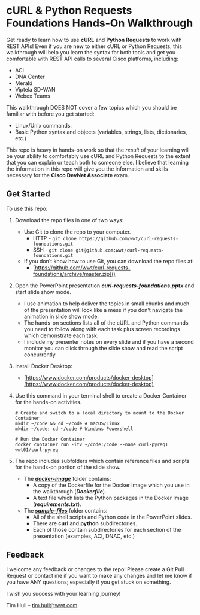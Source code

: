 # cURL & Python Requests Foundations Hands-On Walkthrough
Get ready to learn how to use **cURL** and **Python Requests** to work with REST APIs!  Even if you are new to either cURL or Python Requests, this walkthrough will help you learn the syntax for both tools and get you comfortable with REST API calls to several Cisco platforms, including:

- ACI
- DNA Center
- Meraki
- Viptela SD-WAN
- Webex Teams

This walkthrough DOES NOT cover a few topics which you should be familiar with before you get started:

- Linux/Unix commands.
- Basic Python syntax and objects (variables, strings, lists, dictionaries, etc.)

This repo is heavy in hands-on work so that the *result* of your learning will be your ability to comfortably use cURL and Python Requests to the extent that you can explain or teach both to someone else.  I believe that learning the information in this repo will give you the information and skills necessary for the **Cisco DevNet Associate** exam.



## Get Started

To use this repo:

1. Download the repo files in one of two ways:
   - Use Git to clone the repo to your computer.
     - HTTP - `git clone https://github.com/wwt/curl-requests-foundations.git`
     - SSH - `git clone git@github.com:wwt/curl-requests-foundations.git `
   - If you don't know how to use Git, you can download the repo files at:
     - [https://github.com/wwt/curl-requests-foundations/archive/master.zip]()
2. Open the PowerPoint presentation ***curl-requests-foundations.pptx*** and start slide show mode.
   - I use animation to help deliver the topics in small chunks and much of the presentation will look like a mess if you don't navigate the animation in slide show mode.
   - The hands-on sections lists all of the cURL and Python commands you need to follow along with each task plus screen recordings which demonstrate each task.
   - I include my presenter notes on every slide and if you have a second monitor you can click through the slide show and read the script concurrently.
3. Install Docker Desktop:
   
   - [https://www.docker.com/products/docker-desktop](https://www.docker.com/products/docker-desktop)
4. Use this command in your terminal shell to create a Docker Container for the hands-on activities.
   ```shell
   # Create and switch to a local directory to mount to the Docker Container
   mkdir ~/code && cd ~/code # macOS/Linux
   mkdir ~/code; cd ~/code # Windows Powershell
   
   # Run the Docker Container
   docker container run -itv ~/code:/code --name curl-pyreq1 wwt01/curl-pyreq
   ```
5. The repo includes subfolders which contain reference files and scripts for the hands-on portion of the slide show.
   - The [***docker-image***](https://github.com/wwt/curl-requests-foundations/tree/master/docker-image "docker-image") folder contains:
     - A copy of the Dockerfile for the Docker Image which you use in the walkthrough (***Dockerfile***).
     - A text file which lists the Python packages in the Docker Image (***requirements.txt***).
   - The [***sample-files***](https://github.com/wwt/curl-requests-foundations/tree/master/sample-files "sample-files") folder contains:
     - All of the shell scripts and Python code in the PowerPoint slides.
     - There are **curl** and **python** subdirectories.
     - Each of those contain subdirectories for each section of the presentation (examples, ACI, DNAC, etc.)



## Feedback

I welcome any feedback or changes to the repo!  Please create a Git Pull Request or contact me if you want to make any changes and let me know if you have ANY questions; especially if you get stuck on something.

I wish you success with your learning journey!



Tim Hull - tim.hull@wwt.com
